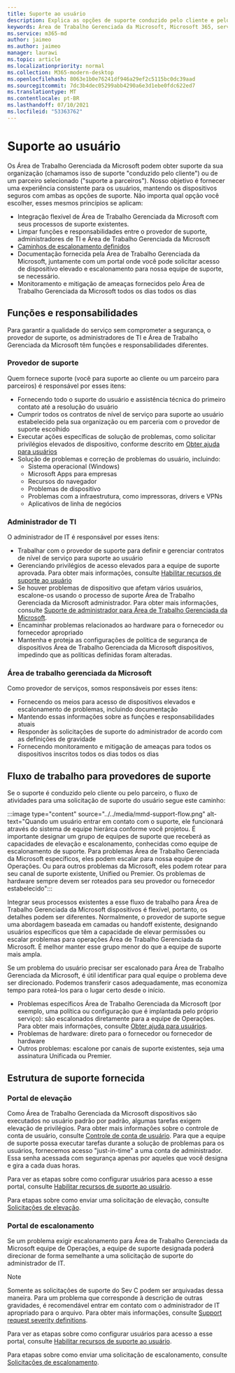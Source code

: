 ```yaml
---
title: Suporte ao usuário
description: Explica as opções de suporte conduzido pelo cliente e pelo parceiro.
keywords: Área de Trabalho Gerenciada da Microsoft, Microsoft 365, serviço, documentação
ms.service: m365-md
author: jaimeo
ms.author: jaimeo
manager: laurawi
ms.topic: article
ms.localizationpriority: normal
ms.collection: M365-modern-desktop
ms.openlocfilehash: 8063e1b0e76241df946a29ef2c5115bc0dc39aad
ms.sourcegitcommit: 7dc3b4dec05299abb4290a6e3d1ebe0fdc622ed7
ms.translationtype: MT
ms.contentlocale: pt-BR
ms.lasthandoff: 07/10/2021
ms.locfileid: "53363762"
---
```

# <a name="user-support"></a>Suporte ao usuário

Os Área de Trabalho Gerenciada da Microsoft podem obter suporte da sua organização (chamamos isso de suporte "conduzido pelo cliente") ou de um parceiro selecionado ("suporte a parceiros"). Nosso objetivo é fornecer uma experiência consistente para os usuários, mantendo os dispositivos seguros com ambas as opções de suporte. Não importa qual opção você escolher, esses mesmos princípios se aplicam: 

- Integração flexível de Área de Trabalho Gerenciada da Microsoft com seus processos de suporte existentes. 
- Limpar funções e responsabilidades entre o provedor de suporte, administradores de TI e Área de Trabalho Gerenciada da Microsoft 
- [Caminhos de escalonamento definidos](#workflow-for-support-providers)
- Documentação fornecida pela Área de Trabalho Gerenciada da Microsoft, juntamente com um portal onde você pode solicitar acesso de dispositivo elevado e escalonamento para nossa equipe de suporte, se necessário.
- Monitoramento e mitigação de ameaças fornecidos pelo Área de Trabalho Gerenciada da Microsoft todos os dias todos os dias

## <a name="roles-and-responsibilities"></a>Funções e responsabilidades

Para garantir a qualidade do serviço sem comprometer a segurança, o provedor de suporte, os administradores de TI e Área de Trabalho Gerenciada da Microsoft têm funções e responsabilidades diferentes.

### <a name="support-provider"></a>Provedor de suporte

Quem fornece suporte (você para suporte ao cliente ou um parceiro para parceiros) é responsável por esses itens:

- Fornecendo todo o suporte do usuário e assistência técnica do primeiro contato até a resolução do usuário
- Cumprir todos os contratos de nível de serviço para suporte ao usuário estabelecido pela sua organização ou em parceria com o provedor de suporte escolhido
- Executar ações específicas de solução de problemas, como solicitar privilégios elevados de dispositivo, conforme descrito em [Obter ajuda para usuários](../working-with-managed-desktop/end-user-support.md)
- Solução de problemas e correção de problemas do usuário, incluindo:
    - Sistema operacional (Windows)
    - Microsoft Apps para empresas
    - Recursos do navegador
    - Problemas de dispositivo
    - Problemas com a infraestrutura, como impressoras, drivers e VPNs
    - Aplicativos de linha de negócios

### <a name="it-admin"></a>Administrador de TI

O administrador de IT é responsável por esses itens:

- Trabalhar com o provedor de suporte para definir e gerenciar contratos de nível de serviço para suporte ao usuário
- Gerenciando privilégios de acesso elevados para a equipe de suporte aprovada. Para obter mais informações, consulte [Habilitar recursos de suporte ao usuário](../get-started/enable-support.md)
- Se houver problemas de dispositivo que afetam vários usuários, escalone-os usando o processo de suporte Área de Trabalho Gerenciada da Microsoft administrador. Para obter mais informações, consulte [Suporte de administrador para Área de Trabalho Gerenciada da Microsoft](../working-with-managed-desktop/admin-support.md).
- Encaminhar problemas relacionados ao hardware para o fornecedor ou fornecedor apropriado
- Mantenha e proteja as configurações de política de segurança de dispositivos Área de Trabalho Gerenciada da Microsoft dispositivos, impedindo que as políticas definidas foram alteradas.

### <a name="microsoft-managed-desktop"></a>Área de trabalho gerenciada da Microsoft

Como provedor de serviços, somos responsáveis por esses itens:

- Fornecendo os meios para acesso de dispositivos elevados e escalonamento de problemas, incluindo documentação
- Mantendo essas informações sobre as funções e responsabilidades atuais
- Responder às solicitações de suporte do administrador de acordo com as definições de gravidade
- Fornecendo monitoramento e mitigação de ameaças para todos os dispositivos inscritos todos os dias todos os dias

## <a name="workflow-for-support-providers"></a>Fluxo de trabalho para provedores de suporte

Se o suporte é conduzido pelo cliente ou pelo parceiro, o fluxo de atividades para uma solicitação de suporte do usuário segue este caminho:

:::image type="content" source="../../media/mmd-support-flow.png" alt-text="Quando um usuário entrar em contato com o suporte, ele funcionará através do sistema de equipe hierárca conforme você projetou. É importante designar um grupo de equipes de suporte que receberá as capacidades de elevação e escalonamento, conhecidas como equipe de escalonamento de suporte. Para problemas Área de Trabalho Gerenciada da Microsoft específicos, eles podem escalar para nossa equipe de Operações. Ou para outros problemas da Microsoft, eles podem rotear para seu canal de suporte existente, Unified ou Premier. Os problemas de hardware sempre devem ser roteados para seu provedor ou fornecedor estabelecido":::

Integrar seus processos existentes a esse fluxo de trabalho para Área de Trabalho Gerenciada da Microsoft dispositivos é flexível, portanto, os detalhes podem ser diferentes. Normalmente, o provedor de suporte segue uma abordagem baseada em camadas ou handoff existente, designando usuários específicos que têm a capacidade de elevar permissões ou escalar problemas para operações Área de Trabalho Gerenciada da Microsoft. É melhor manter esse grupo menor do que a equipe de suporte mais ampla.

Se um problema do usuário precisar ser escalonado para Área de Trabalho Gerenciada da Microsoft, é útil identificar para qual equipe o problema deve ser direcionado. Podemos transferir casos adequadamente, mas economiza tempo para roteá-los para o lugar certo desde o início.

- Problemas específicos Área de Trabalho Gerenciada da Microsoft (por exemplo, uma política ou configuração que é implantada pelo próprio serviço): são escalonados diretamente para a equipe de Operações. Para obter mais informações, consulte [Obter ajuda para usuários](../working-with-managed-desktop/end-user-support.md).
- Problemas de hardware: direto para o fornecedor ou fornecedor de hardware
- Outros problemas: escalone por canais de suporte existentes, seja uma assinatura Unificada ou Premier.

## <a name="provided-support-framework"></a>Estrutura de suporte fornecida


### <a name="elevation-portal"></a>Portal de elevação 

Como Área de Trabalho Gerenciada da Microsoft dispositivos são executados no usuário padrão por padrão, algumas tarefas exigem elevação de privilégios. Para obter mais informações sobre o controle de conta de usuário, consulte [Controle de conta de usuário](/windows/security/identity-protection/user-account-control/user-account-control-overview). Para que a equipe de [](../working-with-managed-desktop/end-user-support.md#elevation-requests) suporte possa executar tarefas durante a solução de problemas para os usuários, fornecemos acesso "just-in-time" a uma conta de administrador. Essa senha acessada com segurança apenas por aqueles que você designa e gira a cada duas horas.  

Para ver as etapas sobre como configurar usuários para acesso a esse portal, consulte [Habilitar recursos de suporte ao usuário](../get-started/enable-support.md).

Para etapas sobre como enviar uma solicitação de elevação, consulte [Solicitações de elevação](../working-with-managed-desktop/end-user-support.md#elevation-requests).

### <a name="escalation-portal"></a>Portal de escalonamento 

Se um problema exigir escalonamento para Área de Trabalho Gerenciada da Microsoft equipe de Operações, a equipe de suporte designada poderá direcionar de forma semelhante a uma solicitação de suporte do administrador de IT.  

> [!NOTE]
> Somente as solicitações de suporte do Sev C podem ser arquivadas dessa maneira. Para um problema que corresponde à descrição de outras gravidades, é recomendável entrar em contato com o administrador de IT apropriado para o arquivo. Para obter mais informações, consulte [Support request severity definitions](../working-with-managed-desktop/admin-support.md#support-request-severity-definitions).

Para ver as etapas sobre como configurar usuários para acesso a esse portal, consulte [Habilitar recursos de suporte ao usuário](../get-started/enable-support.md).

Para etapas sobre como enviar uma solicitação de escalonamento, consulte [Solicitações de escalonamento](../working-with-managed-desktop/end-user-support.md#escalation-requests).
